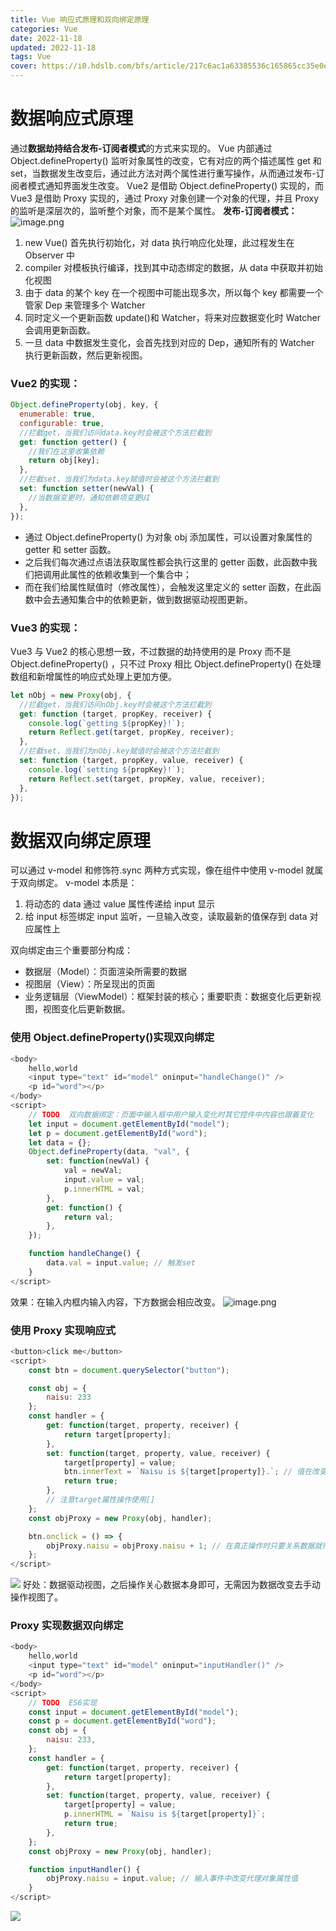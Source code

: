 ```yaml
---
title: Vue 响应式原理和双向绑定原理
categories: Vue
date: 2022-11-18
updated: 2022-11-18
tags: Vue
cover: https://i0.hdslb.com/bfs/article/217c6ac1a63385536c165865cc35e0eeed5b712b.jpg@942w_531h_progressive.webp
---
```


# 数据响应式原理

通过**数据劫持结合发布-订阅者模式**的方式来实现的。
Vue 内部通过 Object.defineProperty() 监听对象属性的改变，它有对应的两个描述属性 get 和 set，当数据发生改变后，通过此方法对两个属性进行重写操作，从而通过发布-订阅者模式通知界面发生改变。
Vue2 是借助 Object.defineProperty() 实现的，而 Vue3 是借助 Proxy 实现的，通过 Proxy 对象创建一个对象的代理，并且 Proxy 的监听是深层次的，监听整个对象，而不是某个属性。
**发布-订阅者模式：**
![image.png](https://cdn.nlark.com/yuque/0/2022/png/2324645/1670466093627-917735a6-b2bf-41b8-b898-8b7bb5fcd830.png#averageHue=%23faf6f6&clientId=u4a4a03ee-3632-4&crop=0&crop=0&crop=1&crop=1&from=paste&id=uc3ada30e&margin=%5Bobject%20Object%5D&name=image.png&originHeight=453&originWidth=785&originalType=url&ratio=1&rotation=0&showTitle=false&size=79656&status=done&style=none&taskId=u010afc35-b9d7-4a7f-a7ad-1eebfab64cb&title=)

1. new Vue() 首先执行初始化，对 data 执行响应化处理，此过程发生在 Observer 中
2. compiler 对模板执行编译，找到其中动态绑定的数据，从 data 中获取并初始化视图
3. 由于 data 的某个 key 在一个视图中可能出现多次，所以每个 key 都需要一个管家 Dep 来管理多个 Watcher
4. 同时定义一个更新函数 update()和 Watcher，将来对应数据变化时 Watcher 会调用更新函数。
5. 一旦 data 中数据发生变化，会首先找到对应的 Dep，通知所有的 Watcher 执行更新函数，然后更新视图。

### Vue2 的实现：

```javascript
Object.defineProperty(obj, key, {
  enumerable: true,
  configurable: true,
  //拦截get，当我们访问data.key时会被这个方法拦截到
  get: function getter() {
    //我们在这里收集依赖
    return obj[key];
  },
  //拦截set，当我们为data.key赋值时会被这个方法拦截到
  set: function setter(newVal) {
    //当数据变更时，通知依赖项变更UI
  },
});
```

- 通过 Object.defineProperty() 为对象 obj 添加属性，可以设置对象属性的 getter 和 setter 函数。
- 之后我们每次通过点语法获取属性都会执行这里的 getter 函数，此函数中我们把调用此属性的依赖收集到一个集合中；
- 而在我们给属性赋值时（修改属性），会触发这里定义的 setter 函数，在此函数中会去通知集合中的依赖更新，做到数据驱动视图更新。

### Vue3 的实现：

Vue3 与 Vue2 的核心思想一致，不过数据的劫持使用的是 Proxy 而不是 Object.defineProperty() ，只不过 Proxy 相比 Object.defineProperty() 在处理数组和新增属性的响应式处理上更加方便。

```javascript
let nObj = new Proxy(obj, {
  //拦截get，当我们访问nObj.key时会被这个方法拦截到
  get: function (target, propKey, receiver) {
    console.log(`getting ${propKey}!`);
    return Reflect.get(target, propKey, receiver);
  },
  //拦截set，当我们为nObj.key赋值时会被这个方法拦截到
  set: function (target, propKey, value, receiver) {
    console.log(`setting ${propKey}!`);
    return Reflect.set(target, propKey, value, receiver);
  },
});
```

# 数据双向绑定原理

可以通过 v-model 和修饰符.sync 两种方式实现，像在组件中使用 v-model 就属于双向绑定。
v-model 本质是：

1. 将动态的 data 通过 value 属性传递给 input 显示
2. 给 input 标签绑定 input 监听，一旦输入改变，读取最新的值保存到 data 对应属性上

双向绑定由三个重要部分构成：

- 数据层（Model）：页面渲染所需要的数据
- 视图层（View）：所呈现出的页面
- 业务逻辑层（ViewModel）：框架封装的核心；重要职责：数据变化后更新视图，视图变化后更新数据。

### 使用 Object.defineProperty()实现双向绑定

```javascript
<body>
    hello,world
    <input type="text" id="model" oninput="handleChange()" />
    <p id="word"></p>
</body>
<script>
    // TODO  双向数据绑定：页面中输入框中用户输入变化时其它控件中内容也跟着变化
    let input = document.getElementById("model");
    let p = document.getElementById("word");
    let data = {};
    Object.defineProperty(data, "val", {
        set: function(newVal) {
            val = newVal;
            input.value = val;
            p.innerHTML = val;
        },
        get: function() {
            return val;
        },
    });

    function handleChange() {
        data.val = input.value; // 触发set
    }
</script>
```

效果：在输入内框内输入内容，下方数据会相应改变。
![image.png](https://cdn.nlark.com/yuque/0/2022/png/2324645/1670467984507-e1e85aab-d368-4c5b-be2a-00ddd256d306.png#averageHue=%23fcfcfb&clientId=u4a4a03ee-3632-4&crop=0&crop=0&crop=1&crop=1&from=paste&height=156&id=u0a25fce2&margin=%5Bobject%20Object%5D&name=image.png&originHeight=156&originWidth=344&originalType=binary&ratio=1&rotation=0&showTitle=false&size=2878&status=done&style=none&taskId=u9827df4b-799a-4e20-92c2-90c9da4f40a&title=&width=344)

### 使用 Proxy 实现响应式

```javascript
<button>click me</button>
<script>
    const btn = document.querySelector("button");

    const obj = {
        naisu: 233
    };
    const handler = {
        get: function(target, property, receiver) {
            return target[property];
        },
        set: function(target, property, value, receiver) {
            target[property] = value;
            btn.innerText = `Naisu is ${target[property]}.`; // 值在改变的同时更新视图
            return true;
        },
        // 注意target属性操作使用[]
    };
    const objProxy = new Proxy(obj, handler);

    btn.onclick = () => {
        objProxy.naisu = objProxy.naisu + 1; // 在真正操作时只要关系数据就行
    };
</script>
```

![](https://cdn.nlark.com/yuque/0/2022/gif/2324645/1670468676245-4af8fd73-9b35-430a-8bf5-629955fe586c.gif#averageHue=%2321201e&clientId=u4a4a03ee-3632-4&crop=0&crop=0&crop=1&crop=1&from=paste&id=ufade95fd&margin=%5Bobject%20Object%5D&originHeight=500&originWidth=1200&originalType=url&ratio=1&rotation=0&showTitle=false&status=done&style=none&taskId=ud1559d52-6ec8-4ee5-9516-8fe9b6a7f45&title=)
好处：数据驱动视图，之后操作关心数据本身即可，无需因为数据改变去手动操作视图了。

### Proxy 实现数据双向绑定

```javascript
<body>
    hello,world
    <input type="text" id="model" oninput="inputHandler()" />
    <p id="word"></p>
</body>
<script>
    // TODO  ES6实现
    const input = document.getElementById("model");
    const p = document.getElementById("word");
    const obj = {
        naisu: 233,
    };
    const handler = {
        get: function(target, property, receiver) {
            return target[property];
        },
        set: function(target, property, value, receiver) {
            target[property] = value;
            p.innerHTML = `Naisu is ${target[property]}`;
            return true;
        },
    };
    const objProxy = new Proxy(obj, handler);

    function inputHandler() {
        objProxy.naisu = input.value; // 输入事件中改变代理对象属性值
    }
</script>
```

![](https://cdn.nlark.com/yuque/0/2022/gif/2324645/1670469533425-3f9121e3-7b43-45d0-b8ff-a957292b60e1.gif#averageHue=%23605f5e&clientId=u4a4a03ee-3632-4&crop=0&crop=0&crop=1&crop=1&from=paste&id=u59f6e3af&margin=%5Bobject%20Object%5D&originHeight=500&originWidth=1200&originalType=url&ratio=1&rotation=0&showTitle=false&status=done&style=none&taskId=uc4b67a66-d983-43a1-bc3e-6aad1fcbf0b&title=)
